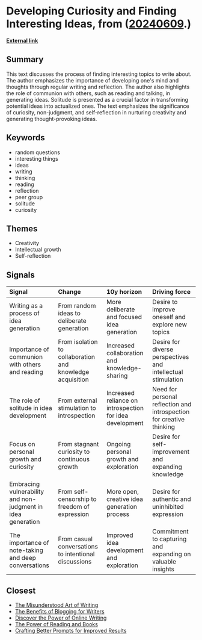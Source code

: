 # __Developing Curiosity and Finding Interesting Ideas__, from ([20240609](https://kghosh.substack.com/p/20240609).)

__[External link](https://www.henrikkarlsson.xyz/p/interesting-ideas)__



## Summary

This text discusses the process of finding interesting topics to write about. The author emphasizes the importance of developing one's mind and thoughts through regular writing and reflection. The author also highlights the role of communion with others, such as reading and talking, in generating ideas. Solitude is presented as a crucial factor in transforming potential ideas into actualized ones. The text emphasizes the significance of curiosity, non-judgment, and self-reflection in nurturing creativity and generating thought-provoking ideas.

## Keywords

* random questions
* interesting things
* ideas
* writing
* thinking
* reading
* reflection
* peer group
* solitude
* curiosity

## Themes

* Creativity
* Intellectual growth
* Self-reflection

## Signals

| Signal                                                      | Change                                                    | 10y horizon                                              | Driving force                                                        |
|:------------------------------------------------------------|:----------------------------------------------------------|:---------------------------------------------------------|:---------------------------------------------------------------------|
| Writing as a process of idea generation                     | From random ideas to deliberate generation                | More deliberate and focused idea generation              | Desire to improve oneself and explore new topics                     |
| Importance of communion with others and reading             | From isolation to collaboration and knowledge acquisition | Increased collaboration and knowledge-sharing            | Desire for diverse perspectives and intellectual stimulation         |
| The role of solitude in idea development                    | From external stimulation to introspection                | Increased reliance on introspection for idea development | Need for personal reflection and introspection for creative thinking |
| Focus on personal growth and curiosity                      | From stagnant curiosity to continuous growth              | Ongoing personal growth and exploration                  | Desire for self-improvement and expanding knowledge                  |
| Embracing vulnerability and non-judgment in idea generation | From self-censorship to freedom of expression             | More open, creative idea generation process              | Desire for authentic and uninhibited expression                      |
| The importance of note-taking and deep conversations        | From casual conversations to intentional discussions      | Improved idea development and exploration                | Commitment to capturing and expanding on valuable insights           |

## Closest

* [The Misunderstood Art of Writing](084d5851e2f7a188dcc1d0f7e364f444)
* [The Benefits of Blogging for Writers](6b3692a1d1a6c0c95fdf258204f85ebb)
* [Discover the Power of Online Writing](46b4e8c6a339d8aca69fb892aae8f981)
* [The Power of Reading and Books](a9f822eb98b10e38248c245ba437d9c8)
* [Crafting Better Prompts for Improved Results](d07a9512bded6c5e9871608ec5edefec)